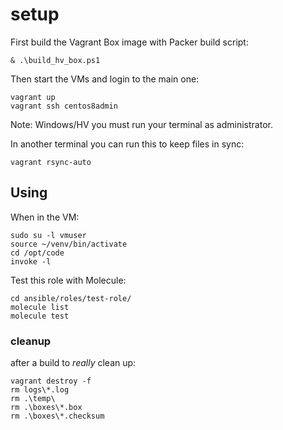 # setup

First build the Vagrant Box image with Packer build script:

```
& .\build_hv_box.ps1
```

Then start the VMs and login to the main one:

```
vagrant up
vagrant ssh centos8admin
```

Note: Windows/HV you must run your terminal as administrator.

In another terminal you can run this to keep files in sync:

```
vagrant rsync-auto
```

## Using

When in the VM:

```
sudo su -l vmuser
source ~/venv/bin/activate
cd /opt/code
invoke -l
```

Test this role with Molecule:

```
cd ansible/roles/test-role/
molecule list
molecule test
```

### cleanup

after a build to _really_ clean up:

```
vagrant destroy -f
rm logs\*.log
rm .\temp\
rm .\boxes\*.box
rm .\boxes\*.checksum
```